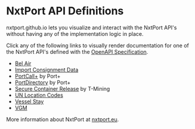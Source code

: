 # NxtPort API Definitions

nxtport.github.io lets you visualize and interact with the NxtPort API's without having any of the implementation logic in place.

Click any of the following links to visually render documentation for one of the NxtPort API's defined with the [OpenAPI Specification](https://github.com/OAI/OpenAPI-Specification).

* [Bel Air](https://nxtport.github.io/?api=bel_air)
* [Import Consignment Data](https://nxtport.github.io/?api=import_consignment_data)
* [PortCall+](https://nxtport.github.io/?api=port_call_plus) by Port+ 
* [PortDirectory](https://nxtport.github.io/?api=port_directory) by Port+
* [Secure Container Release](https://nxtport.github.io/?api=secure_container_release) by T-Mining
* [UN Location Codes](https://nxtport.github.io/?api=unlocode)
* [Vessel Stay](https://nxtport.github.io/?api=vessel_stay)
* [VGM](https://nxtport.github.io/?api=vgm)

More information about NxtPort at [nxtport.eu](https://www.nxtport.eu/).
